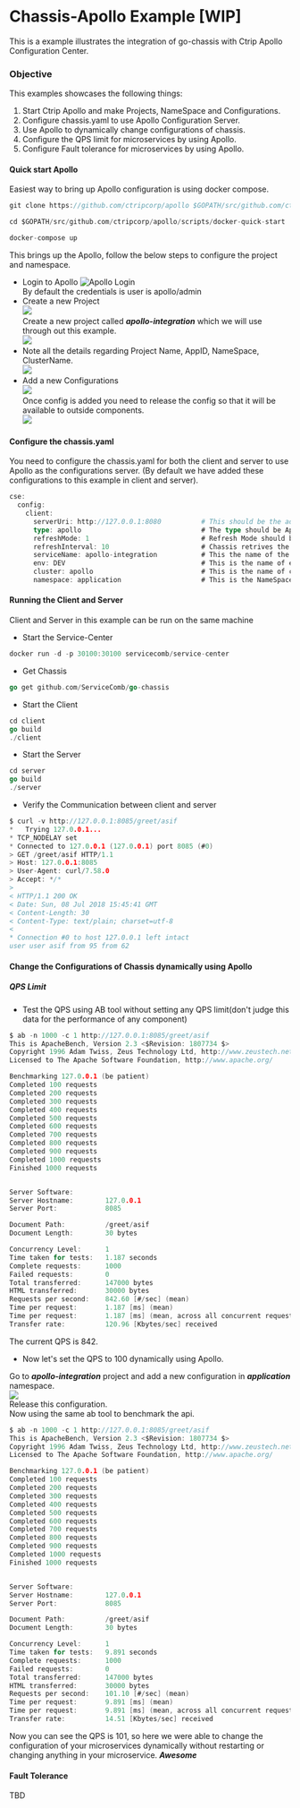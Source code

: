 # Chassis-Apollo Example [WIP]

This is a example illustrates the integration of go-chassis with Ctrip Apollo Configuration Center.

### Objective
This examples showcases the following things:
1. Start Ctrip Apollo and make Projects, NameSpace and Configurations.
2. Configure chassis.yaml to use Apollo Configuration Server.
3. Use Apollo to dynamically change configurations of chassis.
4. Configure the QPS limit for microservices by using Apollo.
5. Configure Fault tolerance for microservices by using Apollo.


#### Quick start Apollo

Easiest way to bring up Apollo configuration is using docker compose.

```go
git clone https://github.com/ctripcorp/apollo $GOPATH/src/github.com/ctripcorp/apollo

cd $GOPATH/src/github.com/ctripcorp/apollo/scripts/docker-quick-start

docker-compose up
```
This brings up the Apollo, follow the below steps to configure the project and namespace.

- Login to Apollo 
![Apollo Login](images/Login-Apollo.png)  
By default the credentials is user is apollo/admin  
- Create a new Project  
![](images/NewProject.png)  
Create a new project called ***apollo-integration*** which we will use through out this example.  
![](images/Apollo-Integration.png)  
- Note all the details regarding Project Name, AppID, NameSpace, ClusterName.  
![](images/Project-Page.png)  
- Add a new Configurations  
![](images/AddNewConfig.png)  
Once config is added you need to release the config so that it will be available to outside components.  
![](images/ReleaseConfig.png)  
  
#### Configure the chassis.yaml
You need to configure the chassis.yaml for both the client and server to use Apollo as the configurations server. (By default we have added these configurations to this example in client and server).
```go
cse:
  config:
    client:
      serverUri: http://127.0.0.1:8080          # This should be the address of your Apollo Server
      type: apollo                              # The type should be Apollo
      refreshMode: 1                            # Refresh Mode should be 1 so that Chassis-pulls the Configuration periodically
      refreshInterval: 10                       # Chassis retrives the configurations from Apollo at this interval
      serviceName: apollo-integration           # This the name of the project in Apollo Server
      env: DEV                                  # This is the name of environment to which configurations belong in Apollo
      cluster: apollo                           # This is the name of cluster to which your Project belongs in Apollo
      namespace: application                    # This is the NameSpace to which your configurations belong in the project.
```

#### Running the Client and Server 
Client and Server in this example can be run on the same machine
- Start the Service-Center
```go
docker run -d -p 30100:30100 servicecomb/service-center
```  
- Get Chassis
```go
go get github.com/ServiceComb/go-chassis
```
- Start the Client
```go
cd client
go build
./client
```
- Start the Server
```go
cd server
go build
./server
```
- Verify the Communication between client and server
```go
$ curl -v http://127.0.0.1:8085/greet/asif
*   Trying 127.0.0.1...
* TCP_NODELAY set
* Connected to 127.0.0.1 (127.0.0.1) port 8085 (#0)
> GET /greet/asif HTTP/1.1
> Host: 127.0.0.1:8085
> User-Agent: curl/7.58.0
> Accept: */*
> 
< HTTP/1.1 200 OK
< Date: Sun, 08 Jul 2018 15:45:41 GMT
< Content-Length: 30
< Content-Type: text/plain; charset=utf-8
< 
* Connection #0 to host 127.0.0.1 left intact
user user asif from 95 from 62
```

#### Change the Configurations of Chassis dynamically using Apollo

##### QPS Limit
- Test the QPS using AB tool without setting any QPS limit(don't judge this data for the performance of any component)  
```go
$ ab -n 1000 -c 1 http://127.0.0.1:8085/greet/asif
This is ApacheBench, Version 2.3 <$Revision: 1807734 $>
Copyright 1996 Adam Twiss, Zeus Technology Ltd, http://www.zeustech.net/
Licensed to The Apache Software Foundation, http://www.apache.org/

Benchmarking 127.0.0.1 (be patient)
Completed 100 requests
Completed 200 requests
Completed 300 requests
Completed 400 requests
Completed 500 requests
Completed 600 requests
Completed 700 requests
Completed 800 requests
Completed 900 requests
Completed 1000 requests
Finished 1000 requests


Server Software:        
Server Hostname:        127.0.0.1
Server Port:            8085

Document Path:          /greet/asif
Document Length:        30 bytes

Concurrency Level:      1
Time taken for tests:   1.187 seconds
Complete requests:      1000
Failed requests:        0
Total transferred:      147000 bytes
HTML transferred:       30000 bytes
Requests per second:    842.60 [#/sec] (mean)
Time per request:       1.187 [ms] (mean)
Time per request:       1.187 [ms] (mean, across all concurrent requests)
Transfer rate:          120.96 [Kbytes/sec] received
```  
The current QPS is 842.  
- Now let's set the QPS to 100 dynamically using Apollo.

Go to ***apollo-integration*** project and add a new configuration in ***application*** namespace.  
![](images/AddQPSLimit.png)  
Release this configuration.  
Now using the same ab tool to benchmark the api.
```go
$ ab -n 1000 -c 1 http://127.0.0.1:8085/greet/asif
This is ApacheBench, Version 2.3 <$Revision: 1807734 $>
Copyright 1996 Adam Twiss, Zeus Technology Ltd, http://www.zeustech.net/
Licensed to The Apache Software Foundation, http://www.apache.org/

Benchmarking 127.0.0.1 (be patient)
Completed 100 requests
Completed 200 requests
Completed 300 requests
Completed 400 requests
Completed 500 requests
Completed 600 requests
Completed 700 requests
Completed 800 requests
Completed 900 requests
Completed 1000 requests
Finished 1000 requests


Server Software:        
Server Hostname:        127.0.0.1
Server Port:            8085

Document Path:          /greet/asif
Document Length:        30 bytes

Concurrency Level:      1
Time taken for tests:   9.891 seconds
Complete requests:      1000
Failed requests:        0
Total transferred:      147000 bytes
HTML transferred:       30000 bytes
Requests per second:    101.10 [#/sec] (mean)
Time per request:       9.891 [ms] (mean)
Time per request:       9.891 [ms] (mean, across all concurrent requests)
Transfer rate:          14.51 [Kbytes/sec] received

```  
Now you can see the QPS is 101, so here we were able to change the configuration of your microservices dynamically without restarting or changing anything in your microservice. ***Awesome***  
  
#### Fault Tolerance 

TBD




